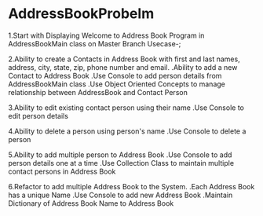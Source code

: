 # AddressBookProbelm

1.Start with Displaying Welcome to Address Book Program in AddressBookMain class on Master Branch
Usecase-;

2.Ability to create a Contacts in Address Book with first and last names, address, city, state, zip, phone number and email.
.Ability to add a new Contact to Address Book
.Use Console to add person details from AddressBookMain class
.Use Object Oriented Concepts to manage relationship between AddressBook and Contact Person

3.Ability to edit existing contact person using their name
.Use Console to edit person details

4.Ability to delete a person using person's name
.Use Console to delete a person

5.Ability to add multiple person to Address Book
.Use Console to add person details one at a time
.Use Collection Class to maintain multiple contact persons in Address Book

6.Refactor to add multiple Address Book to the System.
.Each Address Book has a unique Name
.Use Console to add new Address Book
.Maintain Dictionary of Address Book Name to Address Book
